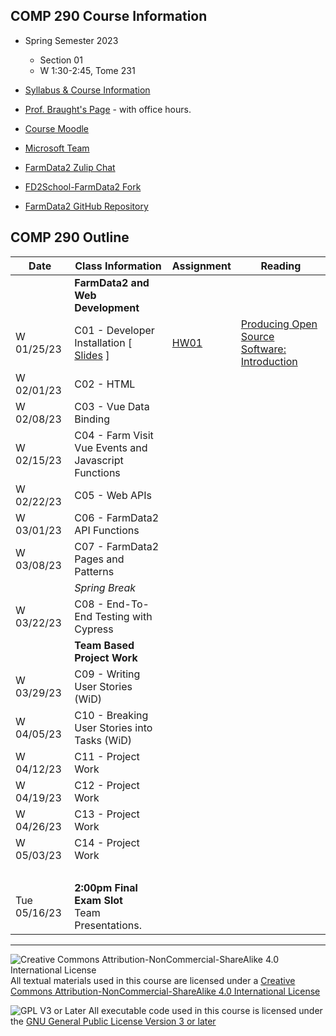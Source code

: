 ## COMP 290 Course Information
- Spring Semester 2023
  - Section 01
  - W 1:30-2:45, Tome 231
- [Syllabus & Course Information](syllabus.md)
- [Prof. Braught's Page](http://users.dickinson.edu/~braught/) - with office hours.

- [Course Moodle](https://lms.dickinson.edu/course/view.php?id=49540)
- [Microsoft Team](https://teams.microsoft.com/l/team/19%3aYaQf0RYT9gPl8q80pva4xeQVZzDE0fWZISJNhuF0o_Q1%40thread.tacv2/conversations?groupId=371f8ff2-ece1-407c-858b-c156c34b5e1c&tenantId=6232b055-76b9-4c13-9b88-b562ae7db6fb)
- [FarmData2 Zulip Chat](https://farmdata2.zulipchat.com/)

- [FD2School-FarmData2 Fork](https://github.com/DickinsonCollege/FD2School-FarmData2)
- [FarmData2 GitHub Repository](https://github.com/DickinsonCollege/FarmData2)

## COMP 290 Outline

Date            | Class Information                                                | Assignment     | Reading
----------------|------------------------------------------------------------------|----------------|------------
                | **FarmData2 and Web Development**                                |                |
W 01/25/23      | C01 - Developer Installation                  [ [Slides][s01] ]  | [HW01][hw01]   | [Producing Open Source Software: Introduction][r01]
W 02/01/23      | C02 - HTML                                    <!-- [ [Slides][s02] ]--> | <!-- [HW02][hw02]--> | 
W 02/08/23      | C03 - Vue Data Binding                        <!-- [ [Slides][s03] ]--> | <!-- [HW03][hw03]--> | 
W 02/15/23      | C04 - Farm Visit<br>Vue Events and Javascript Functions     <!-- [ [Slides][s04] ]--> | <!-- [HW04][hw04]--> | 
W 02/22/23      | C05 - Web APIs                                <!-- [ [Slides][s05] ]--> | <!-- [HW05][hw05]--> | 
W 03/01/23      | C06 - FarmData2 API Functions                 <!-- [ [Slides][s06] ]--> | <!-- [HW06][hw06]--> | 
W 03/08/23      | C07 - FarmData2 Pages and Patterns            <!-- [ [Slides][s07] ]--> | <!-- [HW07][hw07]--> | 
                | *Spring Break*                                                          |                      |
W 03/22/23      | C08 - End-To-End Testing with Cypress         <!-- [ [Slides][s08] ]--> | <!-- [HW08][hw08]--> | 
                | **Team Based Project Work**                                             |                      |
W 03/29/23      | C09 - Writing User Stories (WiD)              <!-- [ [Slides][s09] ]--> | <!-- [HW09][hw09]--> | 
W 04/05/23      | C10 - Breaking User Stories into Tasks (WiD)  <!-- [ [Slides][s10] ]--> | <!-- [HW01][hw10]--> | 
W 04/12/23      | C11 - Project Work                                                      |                      |
W 04/19/23      | C12 - Project Work                                                      |                      |
W 04/26/23      | C13 - Project Work                                                      |                      |
W 05/03/23      | C14 - Project Work                                                      |                      |
&nbsp;          |                                                                         |                      |
Tue 05/16/23    | **2:00pm Final Exam Slot**<br> Team Presentations.                      |                      |

[s01]: materials/01-S-Install.pptx
[hw01]: https://github.com/DickinsonCollege/FD2School-FarmData2/issues/2
[r01]: https://lms.dickinson.edu/mod/resource/view.php?id=1163831

---

![Creative Commons Attribution-NonCommercial-ShareAlike 4.0 International License](https://i.creativecommons.org/l/by-nc-sa/4.0/88x31.png "Creative Commons Attribution-NonCommercial-ShareAlike 4.0 International License") All textual materials used in this course are licensed under a [Creative Commons Attribution-NonCommercial-ShareAlike 4.0 International License](http://creativecommons.org/licenses/by-nc-sa/4.0/)

![GPL V3 or Later](https://www.gnu.org/graphics/gplv3-or-later-sm.png "GPL V3 or later") All executable code used in this course is licensed under the [GNU General Public License Version 3 or later](https://www.gnu.org/licenses/gpl.txt)

